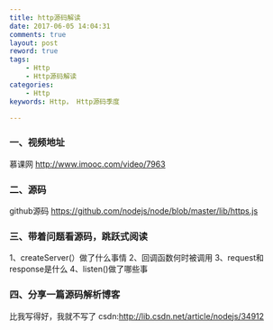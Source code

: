 ```yaml
---
title: http源码解读
date: 2017-06-05 14:04:31
comments: true
layout: post
reword: true
tags:
	- Http
	- Http源码解读
categories:
	- Http
keywords: Http，	Http源码季度

---
```

### 一、视频地址
慕课网 http://www.imooc.com/video/7963
### 二、源码
<!--more-->
github源码 https://github.com/nodejs/node/blob/master/lib/https.js
### 三、带着问题看源码，跳跃式阅读
1、createServer(）做了什么事情
2、回调函数何时被调用
3、request和response是什么
4、listen()做了哪些事
### 四、分享一篇源码解析博客
比我写得好，我就不写了
csdn:http://lib.csdn.net/article/nodejs/34912
